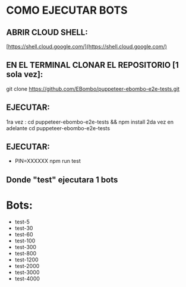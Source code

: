 # COMO EJECUTAR BOTS

## ABRIR CLOUD SHELL:

[https://shell.cloud.google.com/](https://shell.cloud.google.com/)

## EN EL TERMINAL CLONAR EL REPOSITORIO [1 sola vez]:
git clone https://github.com/EBombo/puppeteer-ebombo-e2e-tests.git

## EJECUTAR:
1ra vez :
cd puppeteer-ebombo-e2e-tests && npm install
2da vez en adelante
cd puppeteer-ebombo-e2e-tests

## EJECUTAR: 
* PIN=XXXXXX npm run test

## Donde "test" ejecutara 1 bots

# Bots: 
* test-5
* test-30
* test-60 
* test-100 
* test-300 
* test-800 
* test-1200 
* test-2000 
* test-3000 
* test-4000 

